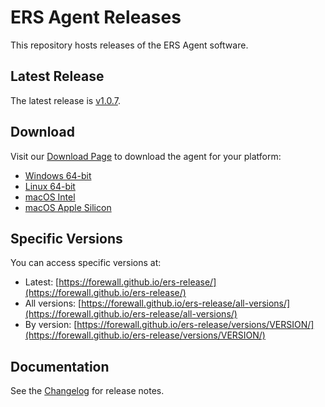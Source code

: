 # ERS Agent Releases

This repository hosts releases of the ERS Agent software.

## Latest Release

The latest release is [v1.0.7](https://github.com/forewall/ers-release/releases/tag/v1.0.7).

## Download

Visit our [Download Page](https://forewall.github.io/ers-release/) to download the agent for your platform:

- [Windows 64-bit](https://github.com/forewall/ers-release/releases/latest/download/ers-agent-windows-amd64.exe)
- [Linux 64-bit](https://github.com/forewall/ers-release/releases/latest/download/ers-agent-linux-amd64)
- [macOS Intel](https://github.com/forewall/ers-release/releases/latest/download/ers-agent-darwin-amd64)
- [macOS Apple Silicon](https://github.com/forewall/ers-release/releases/latest/download/ers-agent-darwin-arm64)

## Specific Versions

You can access specific versions at:
- Latest: [https://forewall.github.io/ers-release/](https://forewall.github.io/ers-release/)
- All versions: [https://forewall.github.io/ers-release/all-versions/](https://forewall.github.io/ers-release/all-versions/)
- By version: [https://forewall.github.io/ers-release/versions/VERSION/](https://forewall.github.io/ers-release/versions/VERSION/)

## Documentation

See the [Changelog](https://forewall.github.io/ers-release/changelog) for release notes.
